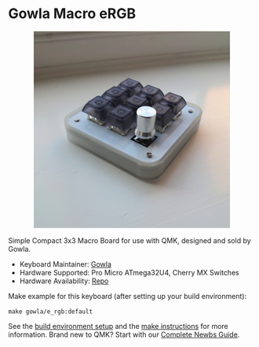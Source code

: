 # Gowla Macro eRGB

<p align="center">
  <img src="https://github.com/SamGowland/Gowla-Macro-Board/blob/master/Images/eRGB_case.jpg" height="400">
</p>

Simple Compact 3x3 Macro Board for use with QMK, designed and sold by Gowla.

* Keyboard Maintainer: [Gowla](https://github.com/SamGowland/)
* Hardware Supported: Pro Micro ATmega32U4, Cherry MX Switches
* Hardware Availability: [Repo](https://github.com/SamGowland/Gowla-Macro-Boards)

Make example for this keyboard (after setting up your build environment):

    make gowla/e_rgb:default

See the [build environment setup](https://docs.qmk.fm/#/getting_started_build_tools) and the [make instructions](https://docs.qmk.fm/#/getting_started_make_guide) for more information. Brand new to QMK? Start with our [Complete Newbs Guide](https://docs.qmk.fm/#/newbs).
